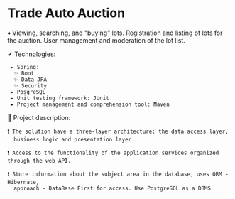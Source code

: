 # Trade Auto Auction
♦ Viewing, searching, and "buying" lots. Registration and listing of lots for the auction. User management and moderation of the lot list.

✔ Technologies:
 
     ► Spring:
      ✨ Boot
      ✨ Data JPA
      ✨ Security
     ► PosgreSQL
     ► Unit testing framework: JUnit
     ► Project management and comprehension tool: Maven

🎯 Project description:

    ❗ The solution have a three-layer architecture: the data access layer, 
      business logic and presentation layer. 

    ❗ Access to the functionality of the application services organized through the web API.
    
    ❗ Store information about the subject area in the database, uses ORM - Hibernate, 
      approach - DataBase First for access. Use PostgreSQL as a DBMS
      
